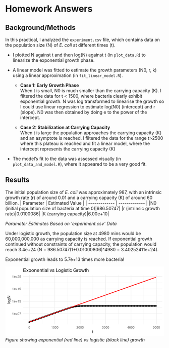 # Homework Answers 

## Background/Methods

In this practical, I analyzed the `experiment.csv` file, which contains data on the population size (N) of *E. coli* at different times (t).

* I plotted N against t and then log(N) against t (in `plot_data.R`) to linearize the exponential growth phase.
* A linear model was fitted to estimate the growth parameters (N0, r, k) using a linear approximation (in `fit_linear_model.R`).

  - **Case 1: Early Growth Phase**  
    When t is small, N0 is much smaller than the carrying capacity (K). I filtered the data for t < 1500, where bacteria clearly exhibit exponential growth. N was log transformed to linearise the growth so I could use linear regression to estimate log(N0) (intercept) and r (slope). N0 was then obtained by doing e to the power of the intercept.

  - **Case 2: Stabilization at Carrying Capacity**  
    When t is large the population approaches the carrying capacity (K) and an asymptote is reached. I filtered the data for the range t>2500 where this plateau is reached and fit a linear model, where the intercept represents the carrying capacity (K)

* The model’s fit to the data was assessed visually (in `plot_data_and_model.R`), where it appeared to be a very good fit.

## Results 

The initial population size of *E. coli* was approximately 987, with an intrinsic growth rate (r) of around 0.01 and a carrying capacity (K) of around 60 billion.
| Parameter  | Estimated Value |
| ------------- | ------------- |
|N0 (initial population size of bacteria at time 0)|986.50747|
|r (intrinsic growth rate)|0.0100086|
|K (carrying capacity)|6.00e+10|

*Parameter Estimates Based on 'experiment.csv' Data*


Under logistic growth, the population size at 4980 mins would be 60,000,000,000 as carrying capacity is reached.
If exponential growth continued without constraints of carrying capacity, the population would reach 3.4e+24 (N = 986.50747(1+0.01000806)^4980 = 3.40252411e+24).

Exponential growth leads to 5.7e+13 times more bacteria!

![logistic_growth](./Exponential_vs_Logistic_Growth_Plot.png)
*Figure showing exponential (red line) vs logistic (black line) growth*

